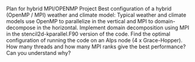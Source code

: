 Plan for hybrid MPI/OPENMP Project 
Best configuration of a hybrid (OpenMP / MPI) weather and climate model: Typical weather and climate models use OpenMP to parallelize in the vertical and MPI to domain-decompose in the horizontal. Implement domain decomposition using MPI in the stencil2d-kparallel.F90 version of the code. Find the optimal configuration of running the code on an Alps node (4 x Grace-Hopper). How many threads and how many MPI ranks give the best performance? Can you understand why?

